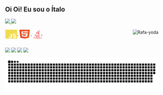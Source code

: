 ## Oi Oi! Eu sou o Ítalo 
 <div>
  <a href="https://github.com/Efipee">
  <img height="130em" src="https://github-readme-stats.vercel.app/api?username=efipee&show_icons=true&theme=dracula&include_all_commits=true&count_private=true"/>
  <img height="130em" src="https://github-readme-stats.vercel.app/api/top-langs/?username=efipee&layout=compact&langs_count=16&theme=dracula"/>
</div>
<div style="display: inline_block"><br>
  <img align="center" alt="Efipee-Js" height="30" width="40" src="https://raw.githubusercontent.com/devicons/devicon/master/icons/javascript/javascript-plain.svg">
  <img align="center" alt="Efipee-HTML" height="30" width="40" src="https://raw.githubusercontent.com/devicons/devicon/master/icons/html5/html5-original.svg">
  <img align="center" alt="Efipee-java" height="30" width="40" src="https://raw.githubusercontent.com/devicons/devicon/master/icons/java/java-plain.svg">
  <img align="right" alt="Rafa-yoda" src="https://media.discordapp.net/attachments/842848806520356925/853674912496353285/Sem-Titulo-2.png?width=115&height=115">
</div>
  
  ##
 
<div> 
  <a href="https://www.youtube.com/channel/UC1X9ywIK-C_m9rCtqJvKgrQ" target="_blank"><img src="https://img.shields.io/badge/-Youtube-%23EA4335?style=for-the-badge&logo=youtube&logoColor=white" target="_blank"></a>
  <a href="https://instagram.com/Efipeex" target="_blank"><img src="https://img.shields.io/badge/-Instagram-%23E4405F?style=for-the-badge&logo=instagram&logoColor=white" target="_blank"></a>
  <a href = "mailto: theefipe@gmail.com"><img src="https://img.shields.io/badge/-Gmail-%23333?style=for-the-badge&logo=gmail&logoColor=white" target="_blank"></a>
  <a href="https://www.linkedin.com/in/italoo/?locale=pt_BR" target="_blank"><img src="https://img.shields.io/badge/-LinkedIn-%230077B5?style=for-the-badge&logo=linkedin&logoColor=white" target="_blank"></a> 
 
  ![Snake animation](https://github.com/efipee/efipee/blob/output/github-contribution-grid-snake.svg)
 
</div>
